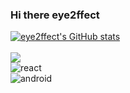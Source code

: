 ### Hi there  eye2ffect

[![eye2ffect's GitHub stats](https://github-readme-stats.vercel.app/api?username=eye2ffect&show_icons=true&theme=algolia&count_private=true)](https://github.com/algolia/github-readme-stats)
<br></br>
<a href="https://muksal2000.tistory.com/"><img src="https://img.shields.io/badge/My tech blog-A9BCF5?style=flat-square&logo=GitHub Sponsors&logoColor=white&link=https://muksal2000.tistory.com/"/>
</a>
<br> <img alt="react" src ="https://img.shields.io/badge/react-61DAFB.svg?&style=for-the-badge&logo=react&logoColor=white"/>   
 <img alt="android" src ="https://img.shields.io/badge/android-3DDC84.svg?&style=for-the-badge&logo=android&logoColor=white"/>
</br>


